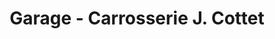 ---
title: "Garage - Carrosserie J. Cottet"
url: /bossonnens/garage-carrosserie-j-cottet/
shop: Autowerkstatt
---